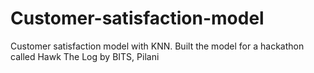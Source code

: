 # Customer-satisfaction-model

Customer satisfaction model with KNN. Built the model for a hackathon called Hawk The Log by BITS, Pilani 

